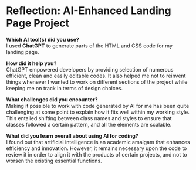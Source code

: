 # Reflection: AI-Enhanced Landing Page Project

**Which AI tool(s) did you use?**  
I used **ChatGPT** to generate parts of the HTML and CSS code for my landing page.

**How did it help you?**  
ChatGPT empowered developers by providing selection of numerous efficient, clean and easily editable codes. It also helped me not to reinvent things whenever I wanted to work on different sections of the project while keeping me on track in terms of design choices.

**What challenges did you encounter?**  
Making it possible to work with code generated by AI for me has been quite challenging at some point to explain how it fits well within my working style. This entailed shifting between class names and styles to ensure that classes followed a certain pattern, and all the elements are scalable.

**What did you learn overall about using AI for coding?**  
I found out that artificial intelligence is an academic amalgam that enhances efficiency and innovation. However, it remains necessary upon the code to review it in order to align it with the products of certain projects, and not to worsen the existing essential functions.

